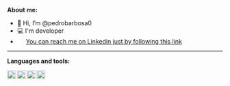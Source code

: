 **About me:**
- 👋 Hi, I’m @pedrobarbosa0 
- 💻 I'm developer
- <img height="16" src="https://raw.githubusercontent.com/pedrobarbosa0/pedrobarbosa0/main/images/linkedin.png">  [You can reach me on Linkedin just by following this link](https://www.linkedin.com/in/pedro-abarbosa/)

***

**Languages and tools:**

<img align="left" height="20" src="https://raw.githubusercontent.com/pedrobarbosa0/pedrobarbosa0/main/images/javascript.png">
<img align="left" height="20" src="https://raw.githubusercontent.com/pedrobarbosa0/pedrobarbosa0/main/images/react.png">
<img align="left" height="20" src="https://raw.githubusercontent.com/pedrobarbosa0/pedrobarbosa0/main/images/typescript.png">
<img align="left" height="20" src="https://raw.githubusercontent.com/pedrobarbosa0/pedrobarbosa0/main/images/nodejs.png">

<!---
pedrobarbosa0/pedrobarbosa0 is a ✨ special ✨ repository because its `README.md` (this file) appears on your GitHub profile.
You can click the Preview link to take a look at your changes.
--->
